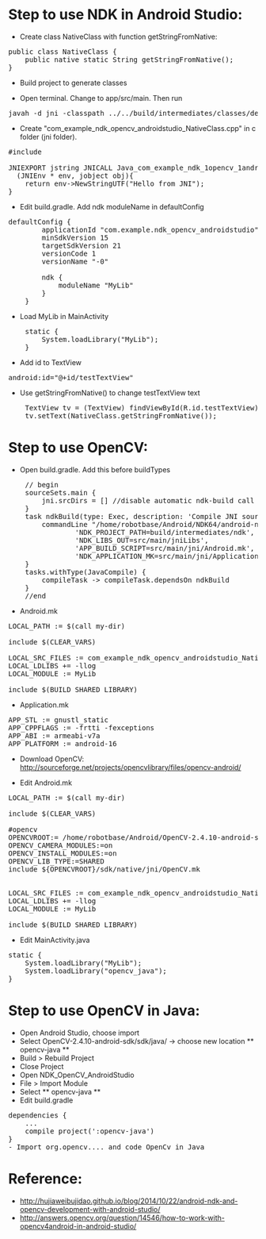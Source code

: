 Step to use NDK in Android Studio:
==============

- Create class NativeClass with function getStringFromNative:

<pre>
public class NativeClass {
    public native static String getStringFromNative();
}
</pre>

- Build project to generate classes

- Open terminal. Change to app/src/main. Then run

<pre>
javah -d jni -classpath ../../build/intermediates/classes/debug/ com.example.ndk_opencv_androidstudio.NativeClass
</pre>

- Create "com_example_ndk_opencv_androidstudio_NativeClass.cpp" in c folder (jni folder).

<pre>
#include <com_example_ndk_opencv_androidstudio_NativeClass.h>

JNIEXPORT jstring JNICALL Java_com_example_ndk_1opencv_1androidstudio_NativeClass_getStringFromNative
  (JNIEnv * env, jobject obj){
    return env->NewStringUTF("Hello from JNI");
}
</pre>

- Edit build.gradle. Add ndk moduleName in  defaultConfig 

<pre>
defaultConfig {
        applicationId "com.example.ndk_opencv_androidstudio"
        minSdkVersion 15
        targetSdkVersion 21
        versionCode 1
        versionName "-0"

        ndk {
            moduleName "MyLib"
        }
    }
</pre>

- Load MyLib in MainActivity

<pre>
    static {
        System.loadLibrary("MyLib");
    }
</pre>

- Add id to TextView

<pre>
android:id="@+id/testTextView"
</pre>

- Use getStringFromNative() to change testTextView text

<pre>
    TextView tv = (TextView) findViewById(R.id.testTextView);
    tv.setText(NativeClass.getStringFromNative());
</pre>


Step to use OpenCV:
==============

- Open build.gradle. Add this before buildTypes

<pre>
    // begin
    sourceSets.main {
        jni.srcDirs = [] //disable automatic ndk-build call
    }
    task ndkBuild(type: Exec, description: 'Compile JNI source via NDK') {
        commandLine "/home/robotbase/Android/NDK64/android-ndk-r10d/ndk-build",
                'NDK_PROJECT_PATH=build/intermediates/ndk',
                'NDK_LIBS_OUT=src/main/jniLibs',
                'APP_BUILD_SCRIPT=src/main/jni/Android.mk',
                'NDK_APPLICATION_MK=src/main/jni/Application.mk'
    }
    tasks.withType(JavaCompile) {
        compileTask -> compileTask.dependsOn ndkBuild
    }
    //end
</pre>

- Android.mk

<pre>
LOCAL_PATH := $(call my-dir)

include $(CLEAR_VARS)

LOCAL_SRC_FILES := com_example_ndk_opencv_androidstudio_NativeClass.cpp
LOCAL_LDLIBS += -llog
LOCAL_MODULE := MyLib

include $(BUILD_SHARED_LIBRARY)
</pre>
- Application.mk

<pre>
APP_STL := gnustl_static
APP_CPPFLAGS := -frtti -fexceptions
APP_ABI := armeabi-v7a
APP_PLATFORM := android-16
</pre>

- Download OpenCV: http://sourceforge.net/projects/opencvlibrary/files/opencv-android/

- Edit Android.mk

<pre>
LOCAL_PATH := $(call my-dir)

include $(CLEAR_VARS)

#opencv
OPENCVROOT:= /home/robotbase/Android/OpenCV-2.4.10-android-sdk
OPENCV_CAMERA_MODULES:=on
OPENCV_INSTALL_MODULES:=on
OPENCV_LIB_TYPE:=SHARED
include ${OPENCVROOT}/sdk/native/jni/OpenCV.mk


LOCAL_SRC_FILES := com_example_ndk_opencv_androidstudio_NativeClass.cpp
LOCAL_LDLIBS += -llog
LOCAL_MODULE := MyLib

include $(BUILD_SHARED_LIBRARY)
</pre>

- Edit MainActivity.java

<pre>
static {
    System.loadLibrary("MyLib");
    System.loadLibrary("opencv_java");
}
</pre>
Step to use OpenCV in Java:
==============

- Open Android Studio, choose import 
- Select OpenCV-2.4.10-android-sdk/sdk/java/ -> choose new location ** opencv-java **
- Build > Rebuild Project
- Close Project
- Open NDK_OpenCV_AndroidStudio
- File > Import Module
- Select ** opencv-java **
- Edit build.gradle

<pre>
dependencies {
	...
    compile project(':opencv-java')
}
- Import org.opencv.... and code OpenCv in Java
</pre>

Reference:
==============
- http://hujiaweibujidao.github.io/blog/2014/10/22/android-ndk-and-opencv-development-with-android-studio/
- http://answers.opencv.org/question/14546/how-to-work-with-opencv4android-in-android-studio/